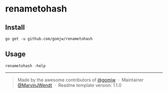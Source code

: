 # renametohash


## Install

```console
go get -u github.com/gomjw/renametohash
```

## Usage

```console
renametohash -help
```



---

> Made by the awesome contributors of [@gomjw](https://github.com/gomjw) &nbsp;&middot;&nbsp;
> Maintainer [@MarvinJWendt](https://github.com/MarvinJWendt) &nbsp;&middot;&nbsp;
> Readme template version: 1.1.0
